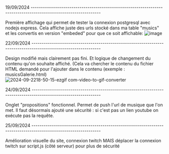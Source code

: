 19/09/2024 ----------------------------------------------------------------------------------------------------------------

Première affichage qui permet de tester la connexion postgresql avec nodejs express.
Cela affiche juste des urls stocké dans ma table "musics" et les convertis en version "embeded" pour que ce soit affichable:
![image](https://github.com/user-attachments/assets/ee4e6a0d-1ed0-44a0-ad0b-25bad2464de9)

22/09/2024 ----------------------------------------------------------------------------------------------------------------

Design modifié mais clairement pas fini. Et logique de changement du contenu qu'on souhaite affiché. (Cela va chercher le contenu du fichier HTML demandé pour l'ajouter dans le contenu (exemple : musicsGalerie.html)
![2024-09-2218-50-15-ezgif com-video-to-gif-converter](https://github.com/user-attachments/assets/eed9f473-99a0-457e-b693-68f23d4a5546)

24/09/2024 ----------------------------------------------------------------------------------------------------------------

Onglet "propositions" fonctionnel. Permet de push l'url de musique que l'on met.
Il faut désormais ajouté une sécurité : si c'est pas un lien youtube on exécute pas la requête.

25/09/2024 ----------------------------------------------------------------------------------------------------------------

Amélioration visuelle du site, connexion twitch MAIS déplacer la connexion twitch sur script.js (côté serveur) pour plus de sécurité

